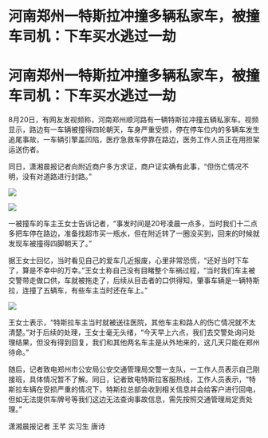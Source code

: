 # 河南郑州一特斯拉冲撞多辆私家车，被撞车司机：下车买水逃过一劫

# 河南郑州一特斯拉冲撞多辆私家车，被撞车司机：下车买水逃过一劫

8月20日，有网友发视频称，河南郑州顺河路有一辆特斯拉冲撞五辆私家车。视频显示，路边有一车辆被撞得四轮朝天，车身严重受损，停在停车位内的多辆车发生追尾事故，一车辆引擎盖凹陷，医疗急救车停靠在路边，医务工作人员正在用担架运送伤者。

同日，潇湘晨报记者向附近商户多方求证，商户证实确有此事，“但伤亡情况不明，没有对道路进行封路。”

![](https://inews.gtimg.com/om_bt/OWXbSekx_rxVJa4xFfLc17IYF5-ma6A07zkaLi1dgnpYMAA/1000)

![](https://inews.gtimg.com/om_bt/O3cqlwd2Bkma4FMoNkfpRJRog6uIcwsAqpYL9_nHvZRy4AA/1000)

一被撞车的车主王女士告诉记者，“事发时间是20号凌晨一点多，当时我们十二点多把车停在路边，准备找超市买一瓶水，但在附近转了一圈没买到，回来的时候就发现车被撞得四脚朝天了。”

据王女士回忆，当时看见自己的爱车几近报废，心里非常恐慌，“还好当时下车了，算是不幸中的万幸。”王女士称自己没有目睹整个车祸过程，“当时我们车主被交警带走做口供，车就被拖走了，后续从目击者的口供得知，肇事车辆是一辆特斯拉，连撞了五辆车，有些车主当时还在车上。”

![](https://inews.gtimg.com/om_bt/O8tFFgBPVboReMR0baisQnr8zFQNVOV2LGmZW9YeVf5vIAA/1000)

王女士表示，“特斯拉车主当时就被送往医院，其他车主和路人的伤亡情况就不太清楚。”对于后续的处理，王女士毫无头绪，“今天早上六点，我们去交警处询问处理结果，但没有得到回复，我们和其他两名车主是从外地来的，这几天只能在郑州待命。”

随后，记者致电郑州市公安局公安交通管理局交警一支队，一工作人员表示自己刚接班，具体情况暂不了解。同日，记者致电特斯拉客服热线，工作人员表示，“特斯拉车辆在受损严重的情况下，特斯拉总部会收到相关信息并会给客户进行回电，但如无法提供车牌号等我们这边无法查询事故信息，需先按照交通管理局定责处理。”

潇湘晨报记者 王芊 实习生 唐诗

